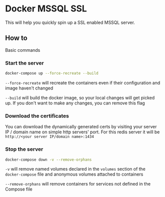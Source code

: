 # Docker MSSQL SSL

This will help you quickly spin up a SSL enabled MSSQL server.

## How to

Basic commands

### Start the server

```bash
docker-compose up --force-recreate --build
```

`--force-recreate` will recreate the containers even if their configuration and image haven't changed

`--build` will build the docker image, so your local changes will get picked up. If you don't want to make any changes, you can remove this flag

### Download the certificates

You can download the dynamically generated certs by visiting your server IP / domain name on simple http servers' port.
For this redis server it will be `http://<your server IP/domain name>:1434`

### Stop the server

```bash
docker-compose down -v --remove-orphans
```

`-v` will remove named volumes declared in the `volumes` section of the `docker-compose` file and anonymous volumes attached to containers

`--remove-orphans` will remove containers for services not defined in the Compose file
